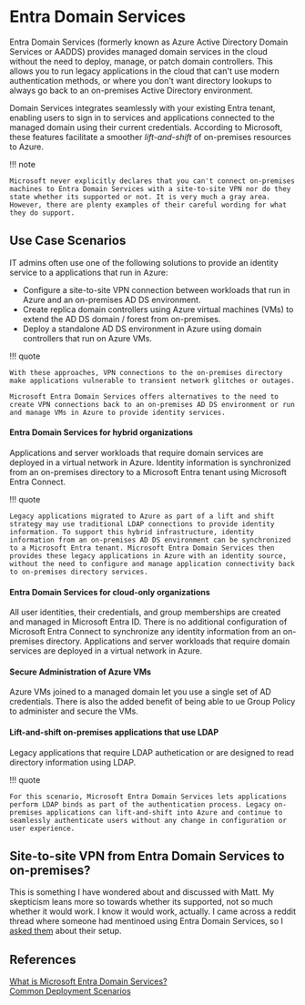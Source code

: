 # Entra Domain Services

Entra Domain Services (formerly known as Azure Active Directory Domain Services or AADDS) provides managed domain services in the cloud without the need to deploy, manage, or patch domain controllers. This allows you to run legacy applications in the cloud that can't use modern authentication methods, or where you don't want directory lookups to always go back to an on-premises Active Directory environment. 

Domain Services integrates seamlessly with your existing Entra tenant, enabling users to sign in to services and applications connected to the managed domain using their current credentials. According to Microsoft, these features facilitate a smoother *lift-and-shift* of on-premises resources to Azure.

!!! note

    Microsoft never explicitly declares that you can't connect on-premises machines to Entra Domain Services with a site-to-site VPN nor do they state whether its supported or not. It is very much a gray area. However, there are plenty examples of their careful wording for what they do support.

## Use Case Scenarios

IT admins often use one of the following solutions to provide an identity service to a applications that run in Azure:

- Configure a site-to-site VPN connection between workloads that run in Azure and an on-premises AD DS environment.
- Create replica domain controllers using Azure virtual machines (VMs) to extend the AD DS domain / forest from on-premises.
- Deploy a standalone AD DS environment in Azure using domain controllers that run on Azure VMs.

!!! quote

    With these approaches, VPN connections to the on-premises directory make applications vulnerable to transient network glitches or outages.

    Microsoft Entra Domain Services offers alternatives to the need to create VPN connections back to an on-premises AD DS environment or run and manage VMs in Azure to provide identity services.

#### Entra Domain Services for hybrid organizations

Applications and server workloads that require domain services are deployed in a virtual network in Azure. Identity information is synchronized from an on-premises directory to a Microsoft Entra tenant using Microsoft Entra Connect. 

!!! quote

    Legacy applications migrated to Azure as part of a lift and shift strategy may use traditional LDAP connections to provide identity information. To support this hybrid infrastructure, identity information from an on-premises AD DS environment can be synchronized to a Microsoft Entra tenant. Microsoft Entra Domain Services then provides these legacy applications in Azure with an identity source, without the need to configure and manage application connectivity back to on-premises directory services.

#### Entra Domain Services for cloud-only organizations

All user identities, their credentials, and group memberships are created and managed in Microsoft Entra ID. There is no additional configuration of Microsoft Entra Connect to synchronize any identity information from an on-premises directory. Applications and server workloads that require domain services are deployed in a virtual network in Azure.

#### Secure Administration of Azure VMs

Azure VMs joined to a managed domain let you use a single set of AD credentials. There is also the added benefit of being able to ue Group Policy to administer and secure the VMs.

#### Lift-and-shift on-premises applications that use LDAP

Legacy applications that require LDAP authetication or are designed to read directory information using LDAP.

!!! quote 

    For this scenario, Microsoft Entra Domain Services lets applications perform LDAP binds as part of the authentication process. Legacy on-premises applications can lift-and-shift into Azure and continue to seamlessly authenticate users without any change in configuration or user experience.

## Site-to-site VPN from Entra Domain Services to on-premises?

This is something I have wondered about and discussed with Matt. My skepticism leans more so towards whether its supported, not so much whether it would work. I know it would work, actually. I came across a reddit thread where someone had mentinoed using Entra Domain Services, so I [asked them](https://www.reddit.com/r/sysadmin/comments/1jqi2y6/entra_id_to_onprem/ml7a9op/) about their setup.

## References

[What is Microsoft Entra Domain Services?](https://learn.microsoft.com/en-us/entra/identity/domain-services/overview)<br>
[Common Deployment Scenarios](https://learn.microsoft.com/en-us/entra/identity/domain-services/scenarios#common-ways-to-provide-identity-solutions-in-the-cloud)<br>
